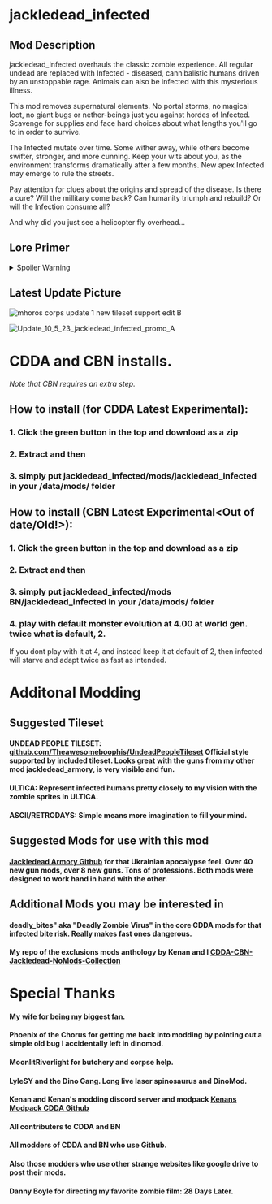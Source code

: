 # jackledead_infected
## Mod Description
jackledead_infected overhauls the classic zombie experience. All regular undead are replaced with Infected - diseased, cannibalistic humans driven by an unstoppable rage. Animals can also be infected with this mysterious illness.

This mod removes supernatural elements. No portal storms, no magical loot, no giant bugs or nether-beings just you against hordes of Infected. Scavenge for supplies and face hard choices about what lengths you'll go to in order to survive.

The Infected mutate over time. Some wither away, while others become swifter, stronger, and more cunning. Keep your wits about you, as the environment transforms dramatically after a few months. New apex Infected may emerge to rule the streets.

Pay attention for clues about the origins and spread of the disease. Is there a cure? Will the millitary come back? Can humanity triumph and rebuild? Or will the Infection consume all?

And why did you just see a helicopter fly overhead...

## Lore Primer
<details><summary>Spoiler Warning</summary>

We should have seen it coming. WHO and the CDC warned us. The conspiracy theorists warned us. We didn't listen.

It started small - isolated cases of a new rabies strain. But it quickly spiraled out of control. 

Mysterious mercenaries invaded the USA and the disease arrived with them. The president issued a draft and declared martial law but it wasn't enough. Florida and Hawaii were the first to fall. Then Washington DC. Then Montreal. It all happened so fast.

The infected weren't just mad - they were cannibals, eating anything living or dead. First came the chaos as victims turned overnight. Then the inevitable societal collapse.

Though strangely some seemed less afflicted by the effects of the infection. Whether by genetic immunity or viral suppresant drugs, it didn't affect everyone equally.

Now, months later, you're one of the last untouched by the Infection, through immunity or luck. You've seen devolution and adaptation in the infected. Some wither and starve, while others become primal alphas. Does any semblance of civilization remain? Will you cling to your morality, or descend into savagery like the infected around you? 

How far are you willing to go to survive?
</details>

## Latest Update Picture
![mhoros corps update 1 new tileset support edit B](https://github.com/jackledead/jackledead_infected/assets/75153234/75d6df29-e32f-439c-8b33-2b1ae57247a7)

![Update_10_5_23_jackledead_infected_promo_A](https://github.com/jackledead/jackledead_infected/assets/75153234/71ff716c-3105-4dc5-aa2b-23fe8e25f377)

# CDDA and CBN installs.
_Note that CBN requires an extra step._
## How to install (for CDDA Latest Experimental):
### 1. Click the green button in the top and download as a zip
### 2. Extract and then
### 3. simply put jackledead_infected/mods/jackledead_infected in your /data/mods/ folder

## How to install (CBN Latest Experimental<Out of date/Old!>):
### 1. Click the green button in the top and download as a zip
### 2. Extract and then
### 3. simply put jackledead_infected/mods BN/jackledead_infected in your /data/mods/ folder
### 4. play with default monster evolution at 4.00 at world gen. twice what is default, 2. 
If you dont play with it at 4, and instead keep it at default of 2, then infected will starve and adapt twice as fast as intended.

# Additonal Modding
## Suggested Tileset
#### UNDEAD PEOPLE TILESET: [github.com/Theawesomeboophis/UndeadPeopleTileset](https://github.com/Theawesomeboophis/UndeadPeopleTileset) Official style supported by included tileset. Looks great with the guns from my other mod jackledead_armory, is very visible and fun.
#### ULTICA: Represent infected humans pretty closely to my vision with the zombie sprites in ULTICA.
#### ASCII/RETRODAYS: Simple means more imagination to fill your mind.

## Suggested Mods for use with this mod
#### [Jackledead Armory Github](https://github.com/jackledead/jackledead_armory) for that Ukrainian apocalypse feel. Over 40 new gun mods, over 8 new guns. Tons of professions. Both mods were designed to work hand in hand with the other.

## Additional Mods you may be interested in
#### deadly_bites" aka "Deadly Zombie Virus" in the core CDDA mods for that infected bite risk. Really makes fast ones dangerous.
#### My repo of the exclusions mods anthology by Kenan and I [CDDA-CBN-Jackledead-NoMods-Collection](https://github.com/jackledead/CDDA-CBN-Jackledead-NoMods-Collection)

# Special Thanks
#### My wife for being my biggest fan.
#### Phoenix of the Chorus for getting me back into modding by pointing out a simple old bug I accidentally left in dinomod.
#### MoonlitRiverlight for butchery and corpse help.
#### LyleSY and the Dino Gang. Long live laser spinosaurus and DinoMod.
#### Kenan and Kenan's modding discord server and modpack [Kenans Modpack CDDA Github](https://github.com/Kenan2000/CDDA-Structured-Kenan-Modpack)
#### All contributers to CDDA and BN
#### All modders of CDDA and BN who use Github.
#### Also those modders who use other strange websites like google drive to post their mods.
#### Danny Boyle for directing my favorite zombie film: 28 Days Later.
